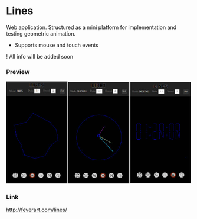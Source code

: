 # Lines

Web application. Structured as a mini platform for implementation and testing geometric animation.
* Supports mouse and touch events

! All info will be added soon

### Preview

![image1](/scr1.jpg)

### Link
http://feverart.com/lines/
